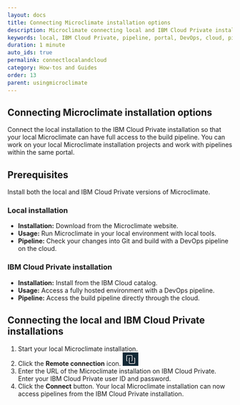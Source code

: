 ```yaml
---
layout: docs
title: Connecting Microclimate installation options
description: Microclimate connecting local and IBM Cloud Private installations
keywords: local, IBM Cloud Private, pipeline, portal, DevOps, cloud, pipelines
duration: 1 minute
auto_ids: true
permalink: connectlocalandcloud
category: How-tos and Guides
order: 13
parent: usingmicroclimate
---
```


## Connecting Microclimate installation options

Connect the local installation to the IBM Cloud Private installation so that your local Microclimate can have full access to the build pipeline. You can work on your local Microclimate installation projects and work with pipelines within the same portal.

## Prerequisites
Install both the local and IBM Cloud Private versions of Microclimate.

### Local installation
- **Installation:** Download from the Microclimate website.
- **Usage:** Run Microclimate in your local environment with local tools.
- **Pipeline:** Check your changes into Git and build with a DevOps pipeline on the cloud.

### IBM Cloud Private installation
- **Installation:** Install from the IBM Cloud catalog.
- **Usage:** Access a fully hosted environment with a DevOps pipeline.
- **Pipeline:** Access the build pipeline directly through the cloud.

## Connecting the local and IBM Cloud Private installations
1. Start your local Microclimate installation.
2. Click the **Remote connection** icon. ![Image of the remote connection icon](dist/images/icon-remote-connection.png)
3. Enter the URL of the Microclimate installation on IBM Cloud Private. Enter your IBM Cloud Private user ID and password.
4. Click the **Connect** button. Your local Microclimate installation can now access pipelines from the IBM Cloud Private installation.
